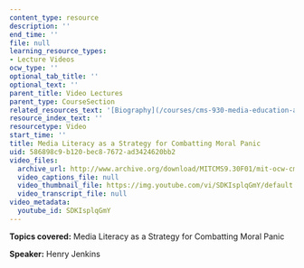 ```yaml
---
content_type: resource
description: ''
end_time: ''
file: null
learning_resource_types:
- Lecture Videos
ocw_type: ''
optional_tab_title: ''
optional_text: ''
parent_title: Video Lectures
parent_type: CourseSection
related_resources_text: '[Biography](/courses/cms-930-media-education-and-the-marketplace-fall-2001/video_galleries/video-lectures/biography#hj)'
resource_index_text: ''
resourcetype: Video
start_time: ''
title: Media Literacy as a Strategy for Combatting Moral Panic
uid: 586898c9-b120-bec8-7672-ad3424620bb2
video_files:
  archive_url: http://www.archive.org/download/MITCMS9.30F01/mit-ocw-cms930-henry-03jul2003-220k.mp4
  video_captions_file: null
  video_thumbnail_file: https://img.youtube.com/vi/SDKIsplqGmY/default.jpg
  video_transcript_file: null
video_metadata:
  youtube_id: SDKIsplqGmY
---
```


**Topics covered:** Media Literacy as a Strategy for Combatting Moral Panic

**Speaker:** Henry Jenkins



